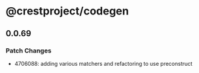 # @crestproject/codegen

## 0.0.69
### Patch Changes

- 4706088: adding various matchers and refactoring to use preconstruct
